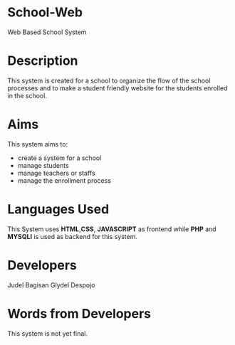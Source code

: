 # School-Web
Web Based School System

# Description
This system is created for a school to organize the flow of the school processes and to make a student friendly website for the students enrolled in the school.

# Aims
This system aims to:
- create a system for a school
- manage students
- manage teachers or staffs
- manage the enrollment process

# Languages Used
This System uses **HTML**,**CSS**, **JAVASCRIPT** as frontend while **PHP** and **MYSQLI** is used as backend for this system.

# Developers
Judel Bagisan
Glydel Despojo

# Words from Developers
This system is not yet final.
